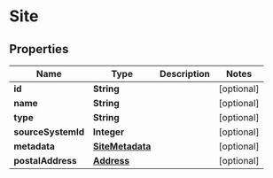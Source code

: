 

# Site


## Properties

| Name | Type | Description | Notes |
|------------ | ------------- | ------------- | -------------|
|**id** | **String** |  |  [optional] |
|**name** | **String** |  |  [optional] |
|**type** | **String** |  |  [optional] |
|**sourceSystemId** | **Integer** |  |  [optional] |
|**metadata** | [**SiteMetadata**](SiteMetadata.md) |  |  [optional] |
|**postalAddress** | [**Address**](Address.md) |  |  [optional] |



